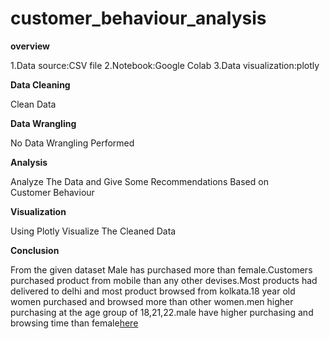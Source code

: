 # customer_behaviour_analysis

**overview**


1.Data source:CSV file
2.Notebook:Google Colab
3.Data visualization:plotly

**Data Cleaning**

Clean Data

**Data Wrangling**

No Data Wrangling Performed

**Analysis**

Analyze The Data and Give Some Recommendations Based on Customer Behaviour

**Visualization**

Using Plotly Visualize The Cleaned Data

**Conclusion**

From the given dataset Male has purchased more than female.Customers purchased product from mobile than any other devises.Most products had delivered to delhi and most product browsed from kolkata.18 year old women purchased and browsed more than other women.men higher purchasing at the age group of 18,21,22.male have higher purchasing and browsing time than female[here](https://colab.research.google.com/drive/1xczYAx3163b_zKugy_ha0dO_oCYuCx4G?usp=sharing)



